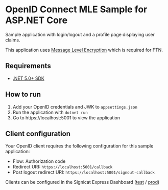 # OpenID Connect MLE Sample for ASP.NET Core

Sample application with login/logout and a profile page displaying user claims.

This application uses [Message Level Encryption](https://developer.signicat.com/express/identity-methods/ftn/#integration-details) which is required for FTN.

## Requirements
- [.NET 5.0+ SDK](https://dotnet.microsoft.com/download)

## How to run

1. Add your OpenID credentials and JWK to `appsettings.json`
2. Run the application with `dotnet run`
3. Go to https://localhost:5001 to view the application

## Client configuration

Your OpenID client requires the following configuration for this sample application:

- Flow: Authorization code
- Redirect URI: `https://localhost:5001/callback`
- Post logout redirect URI: `https://localhost:5001/signout-callback`

Clients can be configured in the Signicat Express Dashboard ([test](https://dashboard-test.signicat.io) / [prod](https://dashboard.signicat.io))